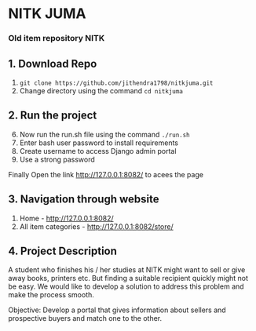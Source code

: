 # NITK JUMA
### Old item repository NITK


## 1. Download Repo
1. ```git clone https://github.com/jithendra1798/nitkjuma.git```
2. Change directory using the command ```cd nitkjuma```

## 2. Run the project
6. Now run the run.sh file using the command ```./run.sh```
7. Enter bash user password to install requirements
8. Create username to access Django admin portal
9. Use a strong password

Finally Open the link http://127.0.0.1:8082/ to acees the page

## 3. Navigation through website
1. Home - http://127.0.0.1:8082/
2. All item categories - http://127.0.0.1:8082/store/

## 4. Project Description
A student who finishes his / her studies at NITK might want to sell  or give away books, printers etc. But finding a suitable recipient quickly might not be easy. We would like to develop a solution to address this problem and make the process smooth.

Objective: Develop a portal that gives information about sellers and prospective buyers and match one to the other.
